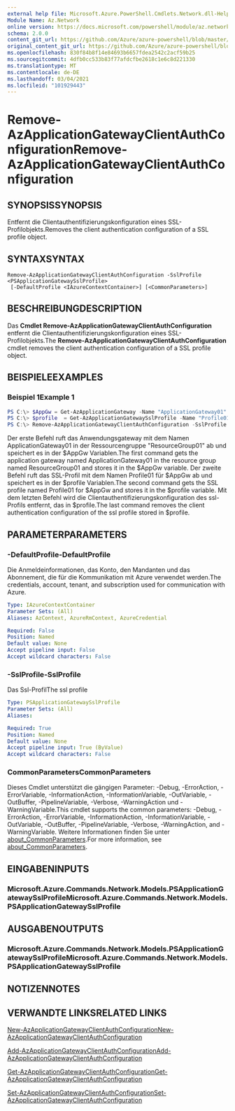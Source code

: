 ```yaml
---
external help file: Microsoft.Azure.PowerShell.Cmdlets.Network.dll-Help.xml
Module Name: Az.Network
online version: https://docs.microsoft.com/powershell/module/az.network/remove-azapplicationgatewayclientauthconfiguration
schema: 2.0.0
content_git_url: https://github.com/Azure/azure-powershell/blob/master/src/Network/Network/help/Remove-AzApplicationGatewayClientAuthConfiguration.md
original_content_git_url: https://github.com/Azure/azure-powershell/blob/master/src/Network/Network/help/Remove-AzApplicationGatewayClientAuthConfiguration.md
ms.openlocfilehash: 830f84b8f14e84693b6657fdea2542c2acf59b25
ms.sourcegitcommit: 4dfb0cc533b83f77afdcfbe2618c1e6c8d221330
ms.translationtype: MT
ms.contentlocale: de-DE
ms.lasthandoff: 03/04/2021
ms.locfileid: "101929443"
---
```

# <span data-ttu-id="1dbfa-101">Remove-AzApplicationGatewayClientAuthConfiguration</span><span class="sxs-lookup"><span data-stu-id="1dbfa-101">Remove-AzApplicationGatewayClientAuthConfiguration</span></span>

## <span data-ttu-id="1dbfa-102">SYNOPSIS</span><span class="sxs-lookup"><span data-stu-id="1dbfa-102">SYNOPSIS</span></span>
<span data-ttu-id="1dbfa-103">Entfernt die Clientauthentifizierungskonfiguration eines SSL-Profilobjekts.</span><span class="sxs-lookup"><span data-stu-id="1dbfa-103">Removes the client authentication configuration of a SSL profile object.</span></span>

## <span data-ttu-id="1dbfa-104">SYNTAX</span><span class="sxs-lookup"><span data-stu-id="1dbfa-104">SYNTAX</span></span>

```
Remove-AzApplicationGatewayClientAuthConfiguration -SslProfile <PSApplicationGatewaySslProfile>
 [-DefaultProfile <IAzureContextContainer>] [<CommonParameters>]
```

## <span data-ttu-id="1dbfa-105">BESCHREIBUNG</span><span class="sxs-lookup"><span data-stu-id="1dbfa-105">DESCRIPTION</span></span>
<span data-ttu-id="1dbfa-106">Das **Cmdlet Remove-AzApplicationGatewayClientAuthConfiguration** entfernt die Clientauthentifizierungskonfiguration eines SSL-Profilobjekts.</span><span class="sxs-lookup"><span data-stu-id="1dbfa-106">The **Remove-AzApplicationGatewayClientAuthConfiguration** cmdlet removes the client authentication configuration of a SSL profile object.</span></span>

## <span data-ttu-id="1dbfa-107">BEISPIELE</span><span class="sxs-lookup"><span data-stu-id="1dbfa-107">EXAMPLES</span></span>

### <span data-ttu-id="1dbfa-108">Beispiel 1</span><span class="sxs-lookup"><span data-stu-id="1dbfa-108">Example 1</span></span>
```powershell
PS C:\> $AppGw = Get-AzApplicationGateway -Name "ApplicationGateway01" -ResourceGroupName "ResourceGroup01"
PS C:\> $profile  = Get-AzApplicationGatewaySslProfile -Name "Profile01" -ApplicationGateway $AppGw
PS C:\> Remove-AzApplicationGatewayClientAuthConfiguration -SslProfile $profile
```

<span data-ttu-id="1dbfa-109">Der erste Befehl ruft das Anwendungsgateway mit dem Namen ApplicationGateway01 in der Ressourcengruppe "ResourceGroup01" ab und speichert es in der $AppGw Variablen.</span><span class="sxs-lookup"><span data-stu-id="1dbfa-109">The first command gets the application gateway named ApplicationGateway01 in the resource group named ResourceGroup01 and stores it in the $AppGw variable.</span></span> <span data-ttu-id="1dbfa-110">Der zweite Befehl ruft das SSL-Profil mit dem Namen Profile01 für $AppGw ab und speichert es in der $profile Variablen.</span><span class="sxs-lookup"><span data-stu-id="1dbfa-110">The second command gets the SSL profile named Profile01 for $AppGw and stores it in the $profile variable.</span></span> <span data-ttu-id="1dbfa-111">Mit dem letzten Befehl wird die Clientauthentifizierungskonfiguration des ssl-Profils entfernt, das in $profile.</span><span class="sxs-lookup"><span data-stu-id="1dbfa-111">The last command removes the client authentication configuration of the ssl profile stored in $profile.</span></span>

## <span data-ttu-id="1dbfa-112">PARAMETER</span><span class="sxs-lookup"><span data-stu-id="1dbfa-112">PARAMETERS</span></span>

### <span data-ttu-id="1dbfa-113">-DefaultProfile</span><span class="sxs-lookup"><span data-stu-id="1dbfa-113">-DefaultProfile</span></span>
<span data-ttu-id="1dbfa-114">Die Anmeldeinformationen, das Konto, den Mandanten und das Abonnement, die für die Kommunikation mit Azure verwendet werden.</span><span class="sxs-lookup"><span data-stu-id="1dbfa-114">The credentials, account, tenant, and subscription used for communication with Azure.</span></span>

```yaml
Type: IAzureContextContainer
Parameter Sets: (All)
Aliases: AzContext, AzureRmContext, AzureCredential

Required: False
Position: Named
Default value: None
Accept pipeline input: False
Accept wildcard characters: False
```

### <span data-ttu-id="1dbfa-115">-SslProfile</span><span class="sxs-lookup"><span data-stu-id="1dbfa-115">-SslProfile</span></span>
<span data-ttu-id="1dbfa-116">Das Ssl-Profil</span><span class="sxs-lookup"><span data-stu-id="1dbfa-116">The ssl profile</span></span>

```yaml
Type: PSApplicationGatewaySslProfile
Parameter Sets: (All)
Aliases:

Required: True
Position: Named
Default value: None
Accept pipeline input: True (ByValue)
Accept wildcard characters: False
```

### <span data-ttu-id="1dbfa-117">CommonParameters</span><span class="sxs-lookup"><span data-stu-id="1dbfa-117">CommonParameters</span></span>
<span data-ttu-id="1dbfa-118">Dieses Cmdlet unterstützt die gängigen Parameter: -Debug, -ErrorAction, -ErrorVariable, -InformationAction, -InformationVariable, -OutVariable, -OutBuffer, -PipelineVariable, -Verbose, -WarningAction und -WarningVariable.</span><span class="sxs-lookup"><span data-stu-id="1dbfa-118">This cmdlet supports the common parameters: -Debug, -ErrorAction, -ErrorVariable, -InformationAction, -InformationVariable, -OutVariable, -OutBuffer, -PipelineVariable, -Verbose, -WarningAction, and -WarningVariable.</span></span> <span data-ttu-id="1dbfa-119">Weitere Informationen finden Sie unter [about_CommonParameters](http://go.microsoft.com/fwlink/?LinkID=113216).</span><span class="sxs-lookup"><span data-stu-id="1dbfa-119">For more information, see [about_CommonParameters](http://go.microsoft.com/fwlink/?LinkID=113216).</span></span>

## <span data-ttu-id="1dbfa-120">EINGABEN</span><span class="sxs-lookup"><span data-stu-id="1dbfa-120">INPUTS</span></span>

### <span data-ttu-id="1dbfa-121">Microsoft.Azure.Commands.Network.Models.PSApplicationGatewaySslProfile</span><span class="sxs-lookup"><span data-stu-id="1dbfa-121">Microsoft.Azure.Commands.Network.Models.PSApplicationGatewaySslProfile</span></span>

## <span data-ttu-id="1dbfa-122">AUSGABEN</span><span class="sxs-lookup"><span data-stu-id="1dbfa-122">OUTPUTS</span></span>

### <span data-ttu-id="1dbfa-123">Microsoft.Azure.Commands.Network.Models.PSApplicationGatewaySslProfile</span><span class="sxs-lookup"><span data-stu-id="1dbfa-123">Microsoft.Azure.Commands.Network.Models.PSApplicationGatewaySslProfile</span></span>

## <span data-ttu-id="1dbfa-124">NOTIZEN</span><span class="sxs-lookup"><span data-stu-id="1dbfa-124">NOTES</span></span>

## <span data-ttu-id="1dbfa-125">VERWANDTE LINKS</span><span class="sxs-lookup"><span data-stu-id="1dbfa-125">RELATED LINKS</span></span>

[<span data-ttu-id="1dbfa-126">New-AzApplicationGatewayClientAuthConfiguration</span><span class="sxs-lookup"><span data-stu-id="1dbfa-126">New-AzApplicationGatewayClientAuthConfiguration</span></span>](./New-AzApplicationGatewayClientAuthConfiguration.md)

[<span data-ttu-id="1dbfa-127">Add-AzApplicationGatewayClientAuthConfiguration</span><span class="sxs-lookup"><span data-stu-id="1dbfa-127">Add-AzApplicationGatewayClientAuthConfiguration</span></span>](./Add-AzApplicationGatewayClientAuthConfiguration.md)

[<span data-ttu-id="1dbfa-128">Get-AzApplicationGatewayClientAuthConfiguration</span><span class="sxs-lookup"><span data-stu-id="1dbfa-128">Get-AzApplicationGatewayClientAuthConfiguration</span></span>](./Get-AzApplicationGatewayClientAuthConfiguration.md)

[<span data-ttu-id="1dbfa-129">Set-AzApplicationGatewayClientAuthConfiguration</span><span class="sxs-lookup"><span data-stu-id="1dbfa-129">Set-AzApplicationGatewayClientAuthConfiguration</span></span>](./Set-AzApplicationGatewayClientAuthConfiguration.md)
